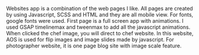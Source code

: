 Websites app is a combination of the web pages I like. All pages are created by using Javascript, SCSS and HTML and they are all mobile view.
For fonts, google fonts were used.
First page is a full screen app with animations. I used GSAP timelinemax and tweenmax to add all the javascript animations.
When clicked the chef image, you will direct to chef website. In this website, AOS is used for flip images and image slides made by javascript. 
For photographer website, it is one page blog site with image scale feature.


